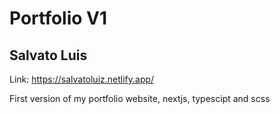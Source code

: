 # Portfolio V1

## Salvato Luis

Link: https://salvatoluiz.netlify.app/

First version of my portfolio website, nextjs, typescipt and scss

